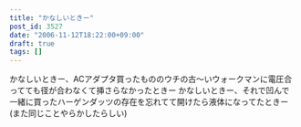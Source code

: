 ```yaml
---
title: "かなしいときー"
post_id: 3527
date: "2006-11-12T18:22:00+09:00"
draft: true
tags: []
---
```



かなしいときー、ACアダプタ買ったもののウチの古～いウォークマンに電圧合ってても径が合わなくて挿さらなかったときー かなしいときー、それで凹んで一緒に買ったハーゲンダッツの存在を忘れてて開けたら液体になってたときー(また同じことやらかしたらしい)
